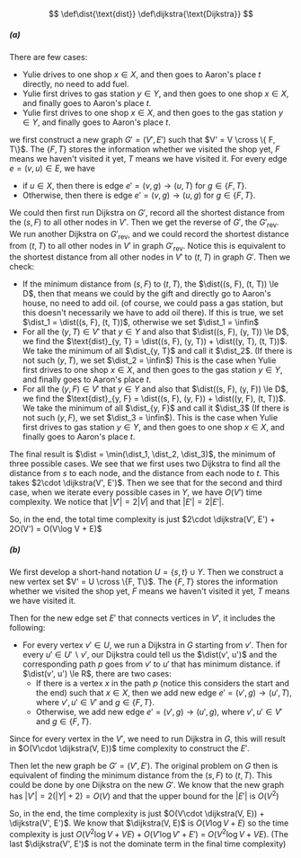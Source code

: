 $$
\def\dist{\text{dist}}
\def\dijkstra{\text{Dijkstra}}
$$

##### (a)

There are few cases:

* Yulie drives to one shop $x \in X$, and then goes to Aaron's place $t$ directly, no need to add fuel.
* Yulie first drives to gas station $y \in Y$, and then goes to one shop $x \in X$, and finally goes to Aaron's place $t$.
* Yulie first drives to one shop $x \in X$, and then goes to the gas station $y \in Y$, and finally goes to Aaron's place $t$.

we first construct a new graph $G' = (V', E')$ such that $V' = V \cross \{ F, T\}$.  The $\{F, T\}$ stores the information whether we visited the shop yet, $F$ means we haven't visited it yet, $T$ means we have visited it. For every edge $e = (v, u) \in E$, we have

* if $u \in X$, then there is edge $e' = (v, g) \to (u, T)$ for $g \in \{F, T\}$.
* Otherwise, then there is edge $e' = (v, g) \to (u, g)$ for $g \in \{F, T\}$.

We could then first run Dijkstra on $G'$, record all the shortest distance from the $(s, F)$ to all other nodes in $V'$. Then we get the reverse of $G'$, the $G'_{\text{rev}}$. We run another Dijkstra on $G'_{\text{rev}}$, and we could record the shortest distance from $(t, T)$ to all other nodes in $V'$ in graph $G'_{\text{rev}}$. Notice this is equivalent to the shortest distance from all other nodes in $V'$ to $(t, T)$ in graph $G'$. Then we check:

* If the minimum distance from $(s, F)$ to $(t, T)$, the $\dist((s, F), (t, T)) \le D$, then that means we could by the gift and directly go to Aaron's house, no need to add oil. (of course, we could pass a gas station, but this doesn't necessarily we have to add oil there). If this is true, we set $\dist_1 = \dist((s, F), (t, T))$, otherwise we set $\dist_1 = \infin$
* For all the $(y, T) \in V'$ that $y \in Y$ and also that $\dist((s, F), (y, T)) \le D$, we find the $\text{dist}_{y, T} = \dist((s, F), (y, T)) + \dist((y, T), (t, T))$. We take the minimum of all $\dist_{y, T}$ and call it $\dist_2$. (If there is not such $(y, T)$, we set $\dist_2 = \infin$) This is the case when Yulie first drives to one shop $x \in X$, and then goes to the gas station $y \in Y$, and finally goes to Aaron's place $t$.
* For all the $(y, F) \in V'$ that $y \in Y$ and also that $\dist((s, F), (y, F)) \le D$, we find the $\text{dist}_{y, F} = \dist((s, F), (y, F)) + \dist((y, F), (t, T))$. We take the minimum of all $\dist_{y, F}$ and call it $\dist_3$ (If there is not such $(y, F)$, we set $\dist_3 = \infin$). This is the case when Yulie first drives to gas station $y \in Y$, and then goes to one shop $x \in X$, and finally goes to Aaron's place $t$.

The final result is $\dist = \min(\dist_1, \dist_2, \dist_3)$, the minimum of three possible cases. We see that we first  uses two Dijkstra to find all the distance from $s$ to each node, and the distance from each node to $t$. This takes $2\cdot \dijkstra(V', E')$. Then we see that for the second and third case, when we iterate every possible cases in $Y$, we have $O(V')$ time complexity. We notice that $|V'| = 2|V|$ and that $|E'| = 2|E'|$. 

So, in the end, the total time complexity is just $2\cdot \dijkstra(V', E') + 2O(V') = O(V\log V + E)$

##### (b)

We first develop a short-hand notation $U = \{s, t\} \cup Y$. Then we construct a new vertex set $V' = U \cross \{F, T\}$. The $\{F, T\}$ stores the information whether we visited the shop yet, $F$ means we haven't visited it yet, $T$ means we have visited it.

Then for the new edge set $E'$ that connects vertices in $V'$, it includes the following:

* For every vertex $v' \in U$, we run a Dijkstra in $G$ starting from $v'$. Then for every $u' \in U'\backslash v'$, our Dijkstra could tell us the $\dist(v', u')$ and the corresponding path $p$ goes from $v'$ to $u'$ that has minimum distance. if $\dist(v', u') \le R$, there are two cases:
  * If there is a vertex $x$ in the path $p$ (notice this considers the start and the end) such that $x \in X$, then we add new edge $e' = (v', g) \to (u', T)$, where $v', u' \in V'$ and $g \in \{F, T\}$.
  * Otherwise, we add new edge $e' = (v', g) \to (u', g)$, where $v', u' \in V'$ and $g \in \{F, T\}$.

Since for every vertex in the $V'$, we need to run Dijkstra in $G$, this will result in $O(V\cdot \dijkstra(V, E))$ time complexity to construct the $E'$. 

Then let the new graph be $G' = (V', E')$. The original problem on $G$ then is equivalent of finding the minimum distance from the $(s, F)$ to $(t, T)$. This could be done by one Dijkstra on the new $G'$. We know that the new graph has $|V'| = 2(|Y| + 2) = O(V)$ and that the upper bound for the $|E'|$ is $O(V^2)$

So, in the end, the time complexity is just $O(V\cdot \dijkstra(V, E)) + \dijkstra(V', E')$. We know that $\dijkstra(V, E)$ is $O(V\log V + E)$ so the time complexity is just $O(V^2 \log V + VE) + O(V'\log V' + E')$ =  $O(V^2 \log V + VE)$. (The last $\dijkstra(V', E')$ is not the dominate term in the final time complexity)